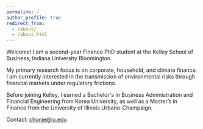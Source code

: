 ```yaml
---
permalink: /
author_profile: true
redirect_from: 
  - /about/
  - /about.html
---
```



Welcome! I am a second-year Finance PhD student at the Kelley School of Business, Indiana University Bloomington.

My primary research focus is on corporate, household, and climate finance. I am currently interested in the transmission of environmental risks through financial markets under regulatory frictions.

Before joining Kelley, I earned a Bachelor's in Business Administration and Financial Engineering from Korea University, as well as a Master’s in Finance from the University of Illinois Urbana-Champaign.

Contact: <a href="mailto:chunje@iu.edu">chunje@iu.edu</a>

